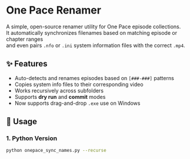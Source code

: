 # One Pace Renamer

A simple, open-source renamer utility for One Pace episode collections.  
It automatically synchronizes filenames based on matching episode or chapter ranges  
and even pairs `.nfo` or `.ini` system information files with the correct `.mp4`.

## ✨ Features
- Auto-detects and renames episodes based on `[###-###]` patterns
- Copies system info files to their corresponding video
- Works recursively across subfolders
- Supports **dry run** and **commit** modes
- Now supports drag-and-drop `.exe` use on Windows

## 🧰 Usage
### 1. Python Version
```bash
python onepace_sync_names.py --recurse
